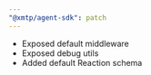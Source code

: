 ```yaml
---
"@xmtp/agent-sdk": patch
---
```


- Exposed default middleware
- Exposed debug utils
- Added default Reaction schema
